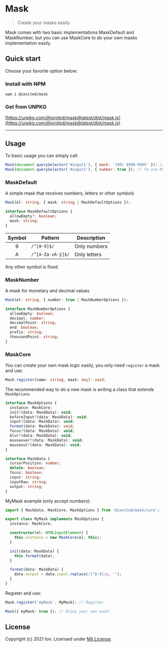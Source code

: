 # Mask

> Create your masks easily

Mask comes with two basic implementations MaskDefault and MaskNumber, but you can use MaskCore to do your own masks implementation easily.

## Quick start

Choose your favorite option below:

### Install with NPM

```
npm i @ionited/mask
```

### Get from UNPKG

[https://unpkg.com/@ionited/mask@latest/dist/mask.js](https://unpkg.com/@ionited/mask@latest/dist/mask.js)

---

## Usage

To basic usage you can simply call:

```js
Mask(document.querySelector('#input1'), { mask: '(99) 9999-9999' }); // To use MaskDefault
Mask(document.querySelector('#input2'), { number: true }); // To use MaskNumber
```

### MaskDefault

A simple mask that receives numbers, letters or other symbols

```ts
Mask(el: string, { mask: string | MaskDefaultOptions });

interface MaskDefaultOptions {
  allowEmpty?: boolean;
  mask: string;
}
```

| Symbol   | Pattern          | Description
|:--------:|------------------|-------------
| 9        | `/^[0-9]$/`      | Only numbers
| A        | `/^[A-Za-zÀ-ÿ]$/`| Only letters

Any other symbol is fixed.

### MaskNumber

A mask for monetary and decimal values

```ts
Mask(el: string, { number: true | MaskNumberOptions });

interface MaskNumberOptions {
  allowEmpty: boolean;
  decimal: number;
  decimalPoint: string;
  end: boolean;
  prefix: string;
  thousandPoint: string;
}
```

### MaskCore

You can create your own mask logic easily, you only need `register` a mask and use:

```ts
Mask.register(name: string, mask: any): void;
```

The recommended way to do a new mask is writing a class that extends `MaskOptions`

```ts
interface MaskOptions {
  instance: MaskCore;
  init?(data: MaskData): void;
  beforeInput?(data: MaskData): void;
  input?(data: MaskData): void;
  format(data: MaskData): void;
  focus?(data: MaskData): void;
  blur?(data: MaskData): void;
  mouseover?(data: MaskData): void;
  mouseout?(data: MaskData): void;
}

interface MaskData {
  cursorPosition: number;
  delete: boolean;
  focus: boolean;
  input: string;
  inputRaw: string;
  output: string;
}
```

MyMask example (only accept numbers):

```ts
import { MaskData, MaskCore, MaskOptions } from '@ionited/mask/core';

export class MyMask implements MaskOptions {
  instance: MaskCore;

  constructor(el: HTMLInputElement) {
    this.instance = new MaskCore(el, this);
  }

  init(data: MaskData) {
    this.format(data);
  }

  format(data: MaskData) {
    data.output = data.input.replace(/[^0-9]/g, ''); 
  }
}
```

Register and use:

```ts
Mask.register('myMask', MyMask); // Register

Mask({ myMask: true }); // Enjoy your own mask!
```

## License

Copyright (c) 2021 Ion. Licensed under [Mit License](LICENSE).
